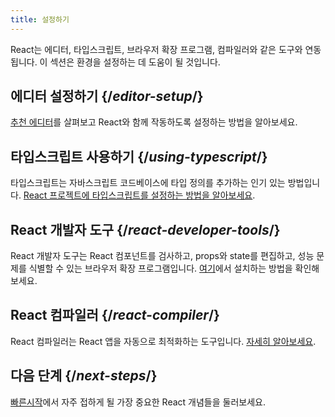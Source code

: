 ```yaml
---
title: 설정하기
---
```

<Intro>

React는 에디터, 타입스크립트, 브라우저 확장 프로그램, 컴파일러와 같은 도구와 연동됩니다. 이 섹션은 환경을 설정하는 데 도움이 될 것입니다.

</Intro>

## 에디터 설정하기 {/*editor-setup*/}

[추천 에디터](/learn/editor-setup)를 살펴보고 React와 함께 작동하도록 설정하는 방법을 알아보세요.

## 타입스크립트 사용하기 {/*using-typescript*/}

타입스크립트는 자바스크립트 코드베이스에 타입 정의를 추가하는 인기 있는 방법입니다. [React 프로젝트에 타입스크립트를 설정하는 방법을 알아보세요](/learn/typescript).

## React 개발자 도구 {/*react-developer-tools*/}

React 개발자 도구는 React 컴포넌트를 검사하고, props와 state를 편집하고, 성능 문제를 식별할 수 있는 브라우저 확장 프로그램입니다. [여기](learn/react-developer-tools)에서 설치하는 방법을 확인해보세요.

## React 컴파일러 {/*react-compiler*/}

React 컴파일러는 React 앱을 자동으로 최적화하는 도구입니다. [자세히 알아보세요](/learn/react-compiler).

## 다음 단계 {/*next-steps*/}

[빠른시작](/learn)에서 자주 접하게 될 가장 중요한 React 개념들을 둘러보세요.
